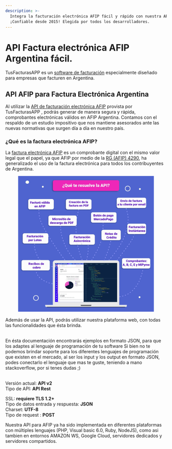 ```yaml
---
description: >-
  Integra la facturación electrónica AFIP fácil y rápido con nuestra API.
  ¡Confiable desde 2015! Elegida por todos los desarrolladores.
---
```


# API Factura electrónica AFIP Argentina fácil.

TusFacturasAPP es un [software de facturación](https://www.tusfacturas.app/software-de-facturacion-argentina.html) especialmente diseñado para empresas que facturen en Argentina.&#x20;

## API AFIP para Factura Electrónica Argentina

Al utilizar la [API de facturación electrónica AFIP](https://www.tusfacturas.app/api-factura-electronica-afip.html) provista por TusFacturasAPP , podrás generar de manera segura y rápida, comprobantes electrónicas válidos en AFIP Argentina. Contamos con el respaldo de un estudio impositivo que nos mantiene asesorados ante las nuevas normativas que surgen día a día en nuestro país.

### ¿Qué es la factura electrónica AFIP?

La [factura electrónica AFIP](https://www.tusfacturas.app/factura-electronica-afip.html) es un comprobante digital con el mismo valor legal que el papel, ya que AFIP por medio de la [RG (AFIP) 4290](https://www.tusfacturas.app/normativa-afip-factura-electronica.html), ha generalizado el uso de la factura electrónica para todos los contribuyentes de Argentina.

<figure><img src=".gitbook/assets/157.webp" alt=""><figcaption></figcaption></figure>

Además de usar la API, podrás utilizar nuestra plataforma web, con todas las funcionalidades que ésta brinda.

\
En ésta documentación encontrarás  ejemplos en formato JSON, para que los adaptes al lenguaje de programación de tu software Si bien no te podemos brindar soporte para los diferentes lenguajes de programación que existen en el mercado, al ser los input y los output en formato JSON, podes conectarlo el lenguaje que mas te guste, teniendo a mano stackoverflow, por si tenes dudas ;)

\
Versión actual: **API v2**\
Tipo de API: **API Rest**

SSL: **requiere TLS 1.2+**\
Tipo de datos entrada y respuesta: **JSON**\
Charset: **UTF-8**\
Tipo de request : **POST**\
&#x20;

Nuestra API para AFIP ya ha sido implementada en diferentes plataformas con múltiples lenguajes (PHP, Visual basic 6.0, Ruby, NodeJS), como asi tambien en entornos AMAZON WS, Google Cloud, servidores dedicados y servidores compartidos.
